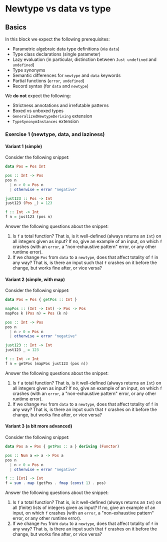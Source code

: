# Newtype vs data vs type

## Basics

In this block we expect the following prerequisites:

- Parametric algebraic data type definitions (via `data`)
- Type class declarations (single parameter)
- Lazy evaluation (in particular, distinction between `Just undefined` and `undefined`)
- Type synonyms
- Semantic differences for `newtype` and `data` keywords
- Partial functions (`error`, `undefined`)
- Record syntax (for `data` and `newtype`)

We **do not** expect the following:

- Strictness annotations and irrefutable patterns
- Boxed vs unboxed types
- `GeneralizedNewtypeDeriving` extension
- `TypeSynonymInstances` extension

### Exercise 1 (newtype, data, and laziness)

#### Variant 1 (simple)

Consider the following snippet:

```haskell
data Pos = Pos Int

pos :: Int -> Pos
pos n
  | n > 0 = Pos n
  | otherwise = error "negative"

just123 :: Pos -> Int
just123 (Pos _) = 123

f :: Int -> Int
f n = just123 (pos n)
```

Answer the following questions about the snippet:

1. Is `f` a total function? That is, is it well-defined (always returns an `Int`) on all integers given as input?
   If no, give an example of an input, on which `f` crashes (with an `error`, a "non-exhaustive pattern" error, or any other runtime error).
2. If we change `Pos` from `data` to a `newtype`, does that affect totality of `f` in any way?
   That is, is there an input such that `f` crashes on it before the change, but works fine after, or vice versa?

#### Variant 2 (simple, with map)

Consider the following snippet:

```haskell
data Pos = Pos { getPos :: Int }

mapPos :: (Int -> Int) -> Pos -> Pos
mapPos k (Pos n) = Pos (k n)

pos :: Int -> Pos
pos n
  | n > 0 = Pos n
  | otherwise = error "negative"

just123 :: Int -> Int
just123 _ = 123

f :: Int -> Int
f n = getPos (mapPos just123 (pos n))
```

Answer the following questions about the snippet:

1. Is `f` a total function? That is, is it well-defined (always returns an `Int`) on all integers given as input?
   If no, give an example of an input, on which `f` crashes (with an `error`, a "non-exhaustive pattern" error, or any other runtime error).
2. If we change `Pos` from `data` to a `newtype`, does that affect totality of `f` in any way?
   That is, is there an input such that `f` crashes on it before the change, but works fine after, or vice versa?

#### Variant 3 (a bit more advanced)

Consider the following snippet:

```haskell
data Pos a = Pos { getPos :: a } deriving (Functor)

pos :: Num a => a -> Pos a
pos n
  | n > 0 = Pos n
  | otherwise = error "negative"

f :: [Int] -> Int
f = sum . map (getPos . fmap (const 1) . pos)
```

Answer the following questions about the snippet:

1. Is `f` a total function? That is, is it well-defined (always returns an `Int`) on all (finite) lists of integers given as input?
   If no, give an example of an input, on which `f` crashes (with an `error`, a "non-exhaustive pattern" error, or any other runtime error).
2. If we change `Pos` from `data` to a `newtype`, does that affect totality of `f` in any way?
   That is, is there an input such that `f` crashes on it before the change, but works fine after, or vice versa?